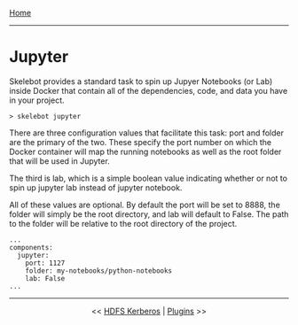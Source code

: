 [Home](index.md)

---

# Jupyter

Skelebot provides a standard task to spin up Jupyer Notebooks (or Lab) inside Docker that contain all of the dependencies, code, and data you have in your project.

```
> skelebot jupyter
```

There are three configuration values that facilitate this task: port and folder are the primary of the two. These specify the port number on which the Docker container will map the running notebooks as well as the root folder that will be used in Jupyter.

The third is lab, which is a simple boolean value indicating whether or not to spin up jupyter lab instead of jupyter notebook.

All of these values are optional. By default the port will be set to 8888, the folder will simply be the root directory, and lab will default to False. The path to the folder will be relative to the root directory of the project.

```
...
components:
  jupyter:
    port: 1127
    folder: my-notebooks/python-notebooks
    lab: False
...
```

---

<center><< <a href="hdfs-kerberos.html">HDFS Kerberos</a>  |  <a href="plugins.html">Plugins</a> >></center>
